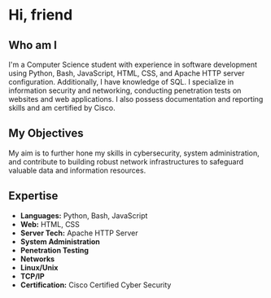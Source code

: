 # Hi, friend 

## Who am I

I'm a Computer Science student with experience in software development using Python, Bash, JavaScript, HTML, CSS, and Apache HTTP server configuration.
Additionally, I have knowledge of SQL. I specialize in information security and networking, conducting penetration tests on websites and web applications.
I also possess documentation and reporting skills and am certified by Cisco.

## My Objectives

My aim is to further hone my skills in cybersecurity, system administration, and contribute to building robust network infrastructures to safeguard valuable data and information resources.

## Expertise

- **Languages:** Python, Bash, JavaScript
- **Web:** HTML, CSS
- **Server Tech:** Apache HTTP Server
- **System Administration**
- **Penetration Testing**
- **Networks**
- **Linux/Unix**
- **TCP/IP**
- **Certification:** Cisco Certified Cyber Security
